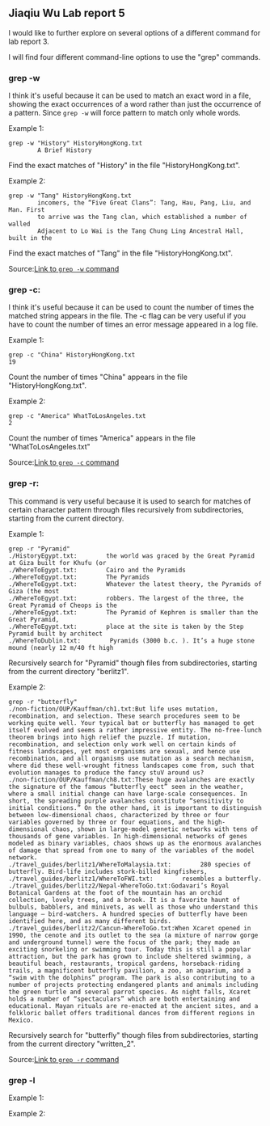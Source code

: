 ## Jiaqiu Wu Lab report 5

I would like to further explore on several options of a different command for lab report 3.

I will find four different command-line options to use the "grep" commands.

### grep -w

I think it's useful because it can be used to match an exact word in a file, showing the exact occurrences of a word rather than just the occurrence of a pattern. Since `grep -w` will force pattern to match only whole words.

Example 1:

```
grep -w "History" HistoryHongKong.txt 
        A Brief History
```

Find the exact matches of "History" in the file "HistoryHongKong.txt".

Example 2:

```
grep -w "Tang" HistoryHongKong.txt
        incomers, the “Five Great Clans”: Tang, Hau, Pang, Liu, and Man. First
        to arrive was the Tang clan, which established a number of walled
        Adjacent to Lo Wai is the Tang Chung Ling Ancestral Hall, built in the
```

Find the exact matches of "Tang" in the file "HistoryHongKong.txt".

Source:[Link to `grep -w` command](https://www.freecodecamp.org/news/grep-command-in-linux-usage-options-and-syntax-examples/)


### grep -c:

I think it's useful because it can be used to count the number of times the matched string appears in the file. The -c flag can be very useful if you have to count the number of times an error message appeared in a log file.

Example 1:

```
grep -c "China" HistoryHongKong.txt 
19
```

Count the number of times "China" appears in the file "HistoryHongKong.txt".

Example 2:

```
grep -c "America" WhatToLosAngeles.txt 
2
```

Count the number of times "America" appears in the file "WhatToLosAngeles.txt"

Source:[Link to `grep -c` command](https://www.freecodecamp.org/news/grep-command-in-linux-usage-options-and-syntax-examples/)


### grep -r:

This command is very useful because it is used to search for matches of certain character pattern through files recursively from subdirectories, starting from the current directory. 

Example 1:

```
grep -r "Pyramid"                                                                                  
./HistoryEgypt.txt:        the world was graced by the Great Pyramid at Giza built for Khufu (or
./WhereToEgypt.txt:        Cairo and the Pyramids
./WhereToEgypt.txt:        The Pyramids
./WhereToEgypt.txt:        Whatever the latest theory, the Pyramids of Giza (the most
./WhereToEgypt.txt:        robbers. The largest of the three, the Great Pyramid of Cheops is the
./WhereToEgypt.txt:        The Pyramid of Kephren is smaller than the Great Pyramid,
./WhereToEgypt.txt:        place at the site is taken by the Step Pyramid built by architect
./WhereToDublin.txt:        Pyramids (3000 b.c. ). It’s a huge stone mound (nearly 12 m/40 ft high
```

Recursively search for "Pyramid" though files from subdirectories, starting from the current directory "berlitz1".

Example 2:

```
grep -r "butterfly"
./non-fiction/OUP/Kauffman/ch1.txt:But life uses mutation, recombination, and selection. These search procedures seem to be working quite well. Your typical bat or butterfly has managed to get itself evolved and seems a rather impressive entity. The no-free-lunch theorem brings into high relief the puzzle. If mutation, recombination, and selection only work well on certain kinds of fitness landscapes, yet most organisms are sexual, and hence use recombination, and all organisms use mutation as a search mechanism, where did these well-wrought fitness landscapes come from, such that evolution manages to produce the fancy stuV around us?
./non-fiction/OUP/Kauffman/ch8.txt:These huge avalanches are exactly the signature of the famous “butterfly eect” seen in the weather, where a small initial change can have large-scale consequences. In short, the spreading purple avalanches constitute “sensitivity to initial conditions.” On the other hand, it is important to distinguish between low-dimensional chaos, characterized by three or four variables governed by three or four equations, and the high-dimensional chaos, shown in large-model genetic networks with tens of thousands of gene variables. In high-dimensional networks of genes modeled as binary variables, chaos shows up as the enormous avalanches of damage that spread from one to many of the variables of the model network.
./travel_guides/berlitz1/WhereToMalaysia.txt:        280 species of butterfly. Bird-life includes stork-billed kingfishers,
./travel_guides/berlitz1/WhereToFWI.txt:        resembles a butterfly.
./travel_guides/berlitz2/Nepal-WhereToGo.txt:Godavari’s Royal Botanical Gardens at the foot of the mountain has an orchid collection, lovely trees, and a brook. It is a favorite haunt of bulbuls, babblers, and minivets, as well as those who understand this language — bird-watchers. A hundred species of butterfly have been identified here, and as many different birds.
./travel_guides/berlitz2/Cancun-WhereToGo.txt:When Xcaret opened in 1990, the cenote and its outlet to the sea (a mixture of narrow gorge and underground tunnel) were the focus of the park; they made an exciting snorkeling or swimming tour. Today this is still a popular attraction, but the park has grown to include sheltered swimming, a beautiful beach, restaurants, tropical gardens, horseback-riding trails, a magnificent butterfly pavilion, a zoo, an aquarium, and a “swim with the dolphins” program. The park is also contributing to a number of projects protecting endangered plants and animals including the green turtle and several parrot species. As night falls, Xcaret holds a number of “spectaculars” which are both entertaining and educational. Mayan rituals are re-enacted at the ancient sites, and a folkloric ballet offers traditional dances from different regions in Mexico.
```

Recursively search for "butterfly" though files from subdirectories, starting from the current directory "written_2".

Source:[Link to `grep -r` command](https://www.cyberciti.biz/faq/howto-use-grep-command-in-linux-unix/)


### grep -l

Example 1:

Example 2:
